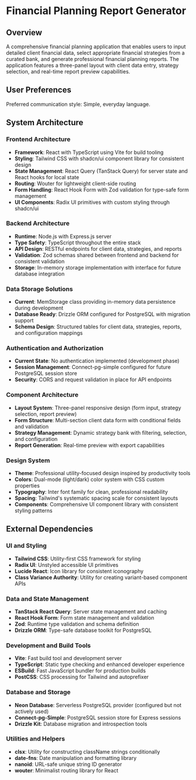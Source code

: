 # Financial Planning Report Generator

## Overview

A comprehensive financial planning application that enables users to input detailed client financial data, select appropriate financial strategies from a curated bank, and generate professional financial planning reports. The application features a three-panel layout with client data entry, strategy selection, and real-time report preview capabilities.

## User Preferences

Preferred communication style: Simple, everyday language.

## System Architecture

### Frontend Architecture
- **Framework**: React with TypeScript using Vite for build tooling
- **Styling**: Tailwind CSS with shadcn/ui component library for consistent design
- **State Management**: React Query (TanStack Query) for server state and React hooks for local state
- **Routing**: Wouter for lightweight client-side routing
- **Form Handling**: React Hook Form with Zod validation for type-safe form management
- **UI Components**: Radix UI primitives with custom styling through shadcn/ui

### Backend Architecture
- **Runtime**: Node.js with Express.js server
- **Type Safety**: TypeScript throughout the entire stack
- **API Design**: RESTful endpoints for client data, strategies, and reports
- **Validation**: Zod schemas shared between frontend and backend for consistent validation
- **Storage**: In-memory storage implementation with interface for future database integration

### Data Storage Solutions
- **Current**: MemStorage class providing in-memory data persistence during development
- **Database Ready**: Drizzle ORM configured for PostgreSQL with migration support
- **Schema Design**: Structured tables for client data, strategies, reports, and configuration mappings

### Authentication and Authorization
- **Current State**: No authentication implemented (development phase)
- **Session Management**: Connect-pg-simple configured for future PostgreSQL session store
- **Security**: CORS and request validation in place for API endpoints

### Component Architecture
- **Layout System**: Three-panel responsive design (form input, strategy selection, report preview)
- **Form Structure**: Multi-section client data form with conditional fields and validation
- **Strategy Management**: Dynamic strategy bank with filtering, selection, and configuration
- **Report Generation**: Real-time preview with export capabilities

### Design System
- **Theme**: Professional utility-focused design inspired by productivity tools
- **Colors**: Dual-mode (light/dark) color system with CSS custom properties
- **Typography**: Inter font family for clean, professional readability
- **Spacing**: Tailwind's systematic spacing scale for consistent layouts
- **Components**: Comprehensive UI component library with consistent styling patterns

## External Dependencies

### UI and Styling
- **Tailwind CSS**: Utility-first CSS framework for styling
- **Radix UI**: Unstyled accessible UI primitives
- **Lucide React**: Icon library for consistent iconography
- **Class Variance Authority**: Utility for creating variant-based component APIs

### Data and State Management
- **TanStack React Query**: Server state management and caching
- **React Hook Form**: Form state management and validation
- **Zod**: Runtime type validation and schema definition
- **Drizzle ORM**: Type-safe database toolkit for PostgreSQL

### Development and Build Tools
- **Vite**: Fast build tool and development server
- **TypeScript**: Static type checking and enhanced developer experience
- **ESBuild**: Fast JavaScript bundler for production builds
- **PostCSS**: CSS processing for Tailwind and autoprefixer

### Database and Storage
- **Neon Database**: Serverless PostgreSQL provider (configured but not actively used)
- **Connect-pg-Simple**: PostgreSQL session store for Express sessions
- **Drizzle Kit**: Database migration and introspection tools

### Utilities and Helpers
- **clsx**: Utility for constructing className strings conditionally
- **date-fns**: Date manipulation and formatting library
- **nanoid**: URL-safe unique string ID generator
- **wouter**: Minimalist routing library for React